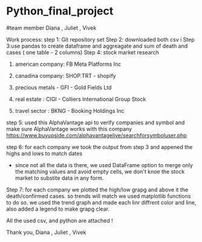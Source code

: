 # Python_final_project
#team member Diana , Juliet , Vivek

Work process: 
step 1: Git repository set 
Step 2: downloaded both csv i
Step 3:use pandas to create dataframe and aggreagate and sum of death and cases ( one table - 2 columns)
Step 4: 
stock market research
1. american company:  FB Meta Platforms Inc

2. canadina company: SHOP.TRT - shopify

3. precious metals - GFI  - Gold Fields Ltd

4. real estate : CIGI - Colliers International Group Stock

5. travel sector : BKNG -  Booking Holdings Inc

step 5: 
used this AlphaVantage api to verify companies and symbol
and make sure AlphaVantage works with this company
https://www.buyupside.com/alphavantagelive/searchforsymboluser.php

step 6: for each company we took the output from step 3 and appened the highs and lows to match dates
* since not all the data is there, we used DataFrame option to merge only the matching values and avoid empty cells, 
we don't knoe the stock market to substite data in any form.

Step 7: for each company we plotted the high/low grapg and above it the death/confirmed cases. so trends will match
we used matplotlib functions to do so. 
we used the trend graph and made each linr diffrent color and line, also added a legend to make grapg clear. 


All the used csv, and python are attached !

Thank you, 
 Diana , Juliet , Vivek



